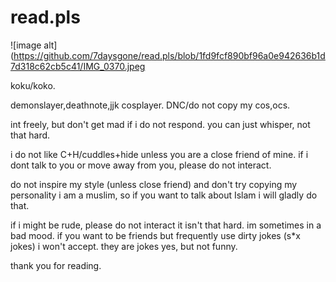# read.pls

![image alt] (https://github.com/7daysgone/read.pls/blob/1fd9fcf890bf96a0e942636b1d7d318c62cb5c41/IMG_0370.jpeg

koku/koko.

demonslayer,deathnote,jjk cosplayer.
DNC/do not copy my cos,ocs.

int freely, but don't get mad if i do not respond. you can just whisper, not that hard.

i do not like C+H/cuddles+hide unless you are a close friend of mine. 
if i dont talk to you or move away from you, please do not interact.

do not inspire my style (unless close friend) and don't try copying my personality
i am a muslim, so if you want to talk about Islam i will gladly do that.

if i might be rude, please do not interact it isn't that hard. im sometimes in a bad mood.
if you want to be friends but frequently use dirty jokes (s*x jokes) i won't accept. they are jokes yes, but not funny.

thank you for reading.
